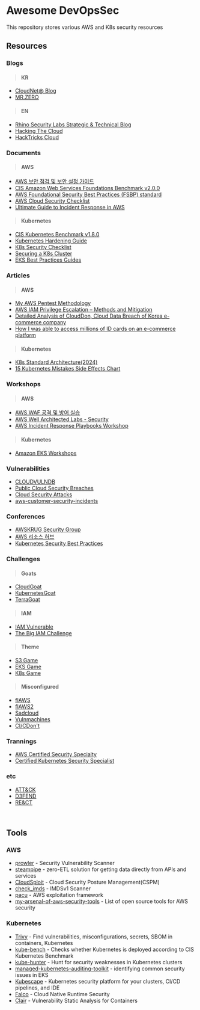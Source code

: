 # Awesome DevOpsSec

This repository stores various AWS and K8s security resources

## Resources

### Blogs
> #### KR
- [CloudNet@ Blog](https://gasidaseo.notion.site/gasidaseo/CloudNet-Blog-c9dfa44a27ff431dafdd2edacc8a1863)
- [MR.ZERO](https://mr-zero.tistory.com/)
> #### EN
- [Rhino Security Labs Strategic & Technical Blog](https://rhinosecuritylabs.com/blog/?category=aws,cloud-security)
- [Hacking The Cloud](https://hackingthe.cloud/)
- [HackTricks Cloud](https://cloud.hacktricks.xyz/pentesting-cloud/aws-security)

### Documents
> #### AWS
- [AWS 보안 점검 및 보안 설정 가이드](https://rogue-gouda-f87.notion.site/AWS-de0b5749d03b464ea2e555cba3974d0b)
- [CIS Amazon Web Services Foundations Benchmark v2.0.0](https://downloads.cisecurity.org/#/)
- [AWS Foundational Security Best Practices (FSBP) standard](https://docs.aws.amazon.com/securityhub/latest/userguide/fsbp-standard.html?fbclid=IwAR1G_Me8JWLdln5QdCbtOobzLkbG5pNtZX3RhkxXWynZa6ZIMsadtE5ZkWc_aem_th_AcNTJ4ku8j1NdTdF8W3tjUKcBGe0vWbKvIQNV3ibO00ezQaBCG8PyGYu5Tf35q8mt1s)
- [AWS Cloud Security Checklist](https://securitycipher.com/aws-security-checklist/)
- [Ultimate Guide to Incident Response in AWS](https://14518100.fs1.hubspotusercontent-na1.net/hubfs/14518100/Playbooks/Playbook_Ultimate%20Guide%20to%20Incident%20Response%20in%20AWS.pdf)
> #### Kubernetes
- [CIS Kubernetes Benchmark v1.8.0](https://downloads.cisecurity.org/#/)
- [Kubernetes Hardening Guide](https://media.defense.gov/2022/Aug/29/2003066362/-1/-1/0/CTR_KUBERNETES_HARDENING_GUIDANCE_1.2_20220829.PDF)
- [K8s Security Checklist](https://kubernetes.io/docs/concepts/security/security-checklist/)
- [Securing a K8s Cluster](https://kubernetes.io/docs/tasks/administer-cluster/securing-a-cluster/)
- [EKS Best Practices Guides](https://aws.github.io/aws-eks-best-practices/)

### Articles
> #### AWS
- [My AWS Pentest Methodology](https://medium.com/@MorattiSec/my-aws-pentest-methodology-14c333b7fb58)
- [AWS IAM Privilege Escalation – Methods and Mitigation](https://rhinosecuritylabs.com/aws/aws-privilege-escalation-methods-mitigation/)
- [Detailed Analysis of CloudDon, Cloud Data Breach of Korea e-commerce company](https://medium.com/s2wblog/detailed-analysis-of-clouddon-cloud-data-breach-of-korea-e-commerce-company-948c3a5df90d)
- [How I was able to access millions of ID cards on an e-commerce platform](https://sanggiero.com/posts/how-i-was-able-to-access-millions-id-cards-e-commerce/)
> #### Kubernetes
- [K8s Standard Architecture(2024)](https://github.com/sysnet4admin/_Book_k8sInfra/blob/main/docs/k8s-stnd-arch/2024/2024-k8s-stnd-arch.pdf)
- [15 Kubernetes Mistakes Side Effects Chart](https://media.licdn.com/dms/image/D5622AQEZwQUKLg0KxQ/feedshare-shrink_2048_1536/0/1692951628708?e=1720656000&v=beta&t=-3JuAClEi9lVYLEzXZ1uWfvrNiFqRqsyoEu9SexYlw0)

### Workshops
> #### AWS
- [AWS WAF 공격 및 방어 실습](https://sessin.github.io/awswafhol/)
- [AWS Well Architected Labs - Security](https://wellarchitectedlabs.com/security/)
- [AWS Incident Response Playbooks Workshop](https://catalog.us-east-1.prod.workshops.aws/workshops/43742d64-6a5e-45ea-9339-cbb3fb26944e/en-US)
> #### Kubernetes
- [Amazon EKS Workshops](https://awskrug.github.io/eks-workshop/)

### Vulnerabilities
- [CLOUDVULNDB](https://www.cloudvulndb.org/)
- [Public Cloud Security Breaches](https://www.breaches.cloud/)
- [Cloud Security Attacks](https://github.com/CyberSecurityUP/Cloud-Security-Attacks?tab=readme-ov-file)
- [aws-customer-security-incidents](https://github.com/ramimac/aws-customer-security-incidents?tab=readme-ov-file)

### Conferences
- [AWSKRUG Security Group](https://github.com/awskrug/security-group/tree/main)
- [AWS 리소스 허브](https://kr-resources.awscloud.com/)
- [Kubernetes Security Best Practices](https://www.youtube.com/watch?v=wqsUfvRyYpw&t=123s&ab_channel=CNCF%5BCloudNativeComputingFoundation%5D)

### Challenges
> #### Goats
- [CloudGoat](https://github.com/RhinoSecurityLabs/cloudgoat)
- [KubernetesGoat](https://github.com/madhuakula/kubernetes-goat)
- [TerraGoat](https://github.com/bridgecrewio/terragoat)
> #### IAM
- [IAM Vulnerable](https://github.com/BishopFox/iam-vulnerable)
- [The Big IAM Challenge](https://bigiamchallenge.com/challenge/1)
> #### Theme
- [S3 Game](http://s3game-level1.s3-website.us-east-2.amazonaws.com/level1.html)
- [EKS Game](https://eksclustergames.com/)
- [K8s Game](https://k8slanparty.com/)
> #### Misconfigured
- [flAWS](http://flaws.cloud/)
- [flAWS2](http://flaws2.cloud/)
- [Sadcloud](https://github.com/nccgroup/sadcloud)
- [Vulnmachines](https://www.vulnmachines.com/index.php)
- [CI/CDon't](https://hackingthe.cloud/aws/capture_the_flag/cicdont/)

### Trannings
- [AWS Certified Security Specialty](https://www.udemy.com/course/ultimate-aws-certified-security-specialty/)
- [Certified Kubernetes Security Specialist](https://www.udemy.com/course/certified-kubernetes-security-specialist/)

### etc
- [ATT&CK](https://attack.mitre.org/#)
- [D3FEND](https://d3fend.mitre.org/)
- [RE&CT](https://atc-project.github.io/atc-react/)
<br>

## Tools
### AWS
- [prowler](https://github.com/prowler-cloud/prowler) - Security Vulnerability Scanner
- [steampipe](https://github.com/turbot/steampipe) - zero-ETL solution for getting data directly from APIs and services
- [CloudSploit](https://github.com/aquasecurity/cloudsploit) - Cloud Security Posture Management(CSPM) 
- [check_imds](https://github.com/zer0-kr/SecOpsTools/blob/main/aws/check_imds.py) - IMDSv1 Scanner
- [pacu](https://github.com/RhinoSecurityLabs/pacu) - AWS exploitation framework
- [my-arsenal-of-aws-security-tools](https://github.com/toniblyx/my-arsenal-of-aws-security-tools) - List of open source tools for AWS security

### Kubernetes
- [Trivy](https://github.com/aquasecurity/trivy) - Find vulnerabilities, misconfigurations, secrets, SBOM in containers, Kubernetes
- [kube-bench](https://github.com/aquasecurity/kube-bench) - Checks whether Kubernetes is deployed according to CIS Kubernetes Benchmark 
- [kube-hunter](https://github.com/aquasecurity/kube-hunter) - Hunt for security weaknesses in Kubernetes clusters
- [managed-kubernetes-auditing-toolkit](https://github.com/DataDog/managed-kubernetes-auditing-toolkit) - identifying common security issues in EKS
- [Kubescape](https://github.com/kubescape/kubescape) - Kubernetes security platform for your clusters, CI/CD pipelines, and IDE
- [Falco](https://github.com/falcosecurity/falco) - Cloud Native Runtime Security
- [Clair](https://github.com/quay/clair) - Vulnerability Static Analysis for Containers

